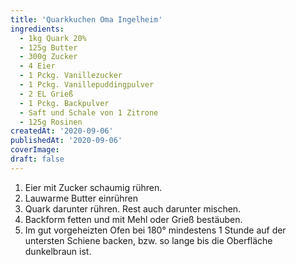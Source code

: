 ```yaml
---
title: 'Quarkkuchen Oma Ingelheim'
ingredients:
  - 1kg Quark 20%
  - 125g Butter
  - 300g Zucker
  - 4 Eier
  - 1 Pckg. Vanillezucker
  - 1 Pckg. Vanillepuddingpulver
  - 2 EL Grieß
  - 1 Pckg. Backpulver
  - Saft und Schale von 1 Zitrone
  - 125g Rosinen
createdAt: '2020-09-06'
publishedAt: '2020-09-06'
coverImage:
draft: false
---
```


1. Eier mit Zucker schaumig rühren.
2. Lauwarme Butter einrühren
3. Quark darunter rühren. Rest auch darunter mischen.
4. Backform fetten und mit Mehl oder Grieß bestäuben.
5. Im gut vorgeheizten Ofen bei 180° mindestens 1 Stunde auf der untersten Schiene backen, bzw. so lange bis die Oberfläche dunkelbraun ist.
